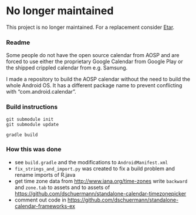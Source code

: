 # No longer maintained
This project is no longer maintained. For a replacement consider [Etar](https://github.com/xsoh/Etar-Calendar).

### Readme
Some people do not have the open source calendar from AOSP and are forced to use either the proprietary Google Calendar from Google Play or the shipped crippled calendar from e.g. Samsung.

I made a repository to build the AOSP calendar without the need to build the whole Android OS.
It has a different package name to prevent conflicting with “com.android.calendar”.

### Build instructions
```
git submodule init
git submodule update

gradle build
```

### How this was done
- see ``build.gradle`` and the modifications to ``AndroidManifest.xml``
- ``fix_strings_and_import.py`` was created to fix a build problem and rename imports of R.java
- get time zone data from http://www.iana.org/time-zones write ``backward`` and ``zone.tab`` to assets and to assets of https://github.com/dschuermann/standalone-calendar-timezonepicker
- comment out code in https://github.com/dschuermann/standalone-calendar-frameworks-ex
